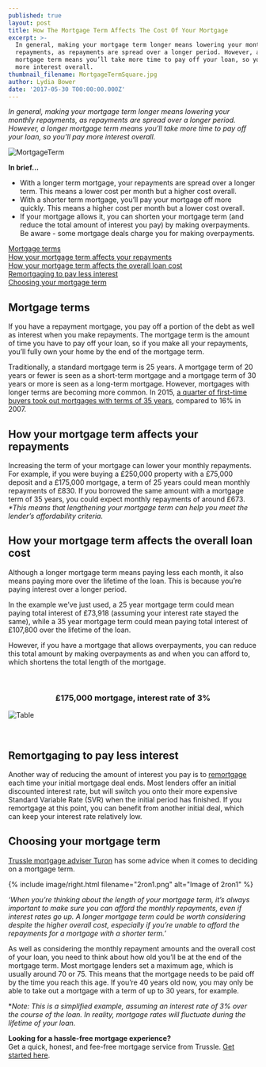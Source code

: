 ```yaml
---
published: true
layout: post
title: How The Mortgage Term Affects The Cost Of Your Mortgage
excerpt: >-
  In general, making your mortgage term longer means lowering your monthly
  repayments, as repayments are spread over a longer period. However, a longer
  mortgage term means you’ll take more time to pay off your loan, so you’ll pay
  more interest overall.  
thumbnail_filename: MortgageTermSquare.jpg
author: Lydia Bower
date: '2017-05-30 T00:00:00.000Z'
---
```

_In general, making your mortgage term longer means lowering your monthly repayments, as repayments are spread over a longer period. However, a longer mortgage term means you’ll take more time to pay off your loan, so you’ll pay more interest overall._

![MortgageTerm]({{site.baseurl}}/images/post_images/MortgageTerm.jpg)

**In brief...**
- With a longer term mortgage, your repayments are spread over a longer term. This means a lower cost per month but a higher cost overall. 
- With a shorter term mortgage, you’ll pay your mortgage off more quickly. This means a higher cost per month but a lower cost overall. 
- If your mortgage allows it, you can shorten your mortgage term (and reduce the total amount of interest you pay) by making overpayments. Be aware - some mortgage deals charge you for making overpayments. 

[Mortgage terms](#mortgage-terms)  
[How your mortgage term affects your repayments](#how-your-mortgage-term-affects-your-repayments)  
[How your mortgage term affects the overall loan cost](#how-your-mortgage-term-affects-the-overall-loan-cost)  
[Remortgaging to pay less interest](#remortgaging-to-pay-less-interest)  
[Choosing your mortgage term](#choosing-your-mortgage-term)  


## Mortgage terms
If you have a repayment mortgage, you pay off a portion of the debt as well as interest when you make repayments. The mortgage term is the amount of time you have to pay off your loan, so if you make all your repayments, you’ll fully own your home by the end of the mortgage term. 

Traditionally, a standard mortgage term is 25 years. A mortgage term of 20 years or fewer is seen as a short-term mortgage and a mortgage term of 30 years or more is seen as a long-term mortgage. However, mortgages with longer terms are becoming more common. In 2015, [a quarter of first-time buyers took out mortgages with terms of 35 years](http://www.thisismoney.co.uk/money/mortgageshome/article-3397746/The-rise-35-year-mortgage.html "ThisIsMoney"), compared to 16% in 2007. 

## How your mortgage term affects your repayments
Increasing the term of your mortgage can lower your monthly repayments. For example, if you were buying a £250,000 property with a £75,000 deposit and a £175,000 mortgage, a term of 25 years could mean monthly repayments of £830. If you borrowed the same amount with a mortgage term of 35 years, you could expect monthly repayments of around £673. _*This means that lengthening your mortgage term can help you meet the lender’s affordability criteria._ 

## How your mortgage term affects the overall loan cost
Although a longer mortgage term means paying less each month, it also means paying more over the lifetime of the loan. This is because you’re paying interest over a longer period. 

In the example we’ve just used, a 25 year mortgage term could mean paying total interest of £73,918 (assuming your interest rate stayed the same), while a 35 year mortgage term could mean paying total interest of £107,800 over the lifetime of the loan. 

However, if you have a mortgage that allows overpayments, you can reduce this total amount by making overpayments as and when you can afford to, which shortens the total length of the mortgage.

<br />

<h3 style="text-align: center;">£175,000 mortgage, interest rate of 3%</h3>

![Table]({{site.baseurl}}/images/post_images/table1.png)

<br />

## Remortgaging to pay less interest

Another way of reducing the amount of interest you pay is to [remortgage](https://trussle.com/blog/the-straightforward-guide-to-remortgaging "remortgage") each time your initial mortgage deal ends. Most lenders offer an initial discounted interest rate, but will switch you onto their more expensive Standard Variable Rate (SVR) when the initial period has finished. If you remortgage at this point, you can benefit from another initial deal, which can keep your interest rate relatively low. 

## Choosing your mortgage term 

[Trussle mortgage adviser Turon](https://trussle.com/blog/meet-the-team-turon "Turon") has some advice when it comes to deciding on a mortgage term.  

{% include image/right.html filename="2ron1.png" alt="Image of 2ron1" %}

*‘When you’re thinking about the length of your mortgage term, it’s always important to make sure you can afford the monthly repayments, even if interest rates go up. A longer mortgage term could be worth considering despite the higher overall cost, especially if you’re unable to afford the repayments for a mortgage with a shorter term.’*

As well as considering the monthly repayment amounts and the overall cost of your loan, you need to think about how old you’ll be at the end of the mortgage term. Most mortgage lenders set a maximum age, which is usually around 70 or 75. This means that the mortgage needs to be paid off by the time you reach this age. If you’re 40 years old now, you may only be able to take out a mortgage with a term of up to 30 years, for example.  

*_Note: This is a simplified example, assuming an interest rate of 3% over the course of the loan. In reality, mortgage rates will fluctuate during the lifetime of your loan._  

**Looking for a hassle-free mortgage experience?**  
Get a quick, honest, and fee-free mortgage service from Trussle. [Get started here](https://trussle.com/).

